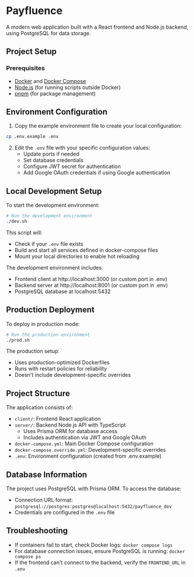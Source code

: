 # Payfluence

A modern web application built with a React frontend and Node.js backend, using PostgreSQL for data storage.

## Project Setup

### Prerequisites

- [Docker](https://docs.docker.com/get-docker/) and [Docker Compose](https://docs.docker.com/compose/install/)
- [Node.js](https://nodejs.org/) (for running scripts outside Docker)
- [pnpm](https://pnpm.io/installation) (for package management)

## Environment Configuration

1. Copy the example environment file to create your local configuration:

```bash
cp .env.example .env
```

2. Edit the `.env` file with your specific configuration values:
   - Update ports if needed
   - Set database credentials
   - Configure JWT secret for authentication
   - Add Google OAuth credentials if using Google authentication

## Local Development Setup

To start the development environment:

```bash
# Run the development environment
./dev.sh
```

This script will:

- Check if your `.env` file exists
- Build and start all services defined in docker-compose files
- Mount your local directories to enable hot reloading

The development environment includes:

- Frontend client at http://localhost:3000 (or custom port in .env)
- Backend server at http://localhost:8001 (or custom port in .env)
- PostgreSQL database at localhost:5432

## Production Deployment

To deploy in production mode:

```bash
# Run the production environment
./prod.sh
```

The production setup:

- Uses production-optimized Dockerfiles
- Runs with restart policies for reliability
- Doesn't include development-specific overrides

## Project Structure

The application consists of:

- `client/`: Frontend React application
- `server/`: Backend Node.js API with TypeScript
  - Uses Prisma ORM for database access
  - Includes authentication via JWT and Google OAuth
- `docker-compose.yml`: Main Docker Compose configuration
- `docker-compose.override.yml`: Development-specific overrides
- `.env`: Environment configuration (created from .env.example)

## Database Information

The project uses PostgreSQL with Prisma ORM. To access the database:

- Connection URL format: `postgresql://postgres:postgres@localhost:5432/payfluence_dev`
- Credentials are configured in the `.env` file

## Troubleshooting

- If containers fail to start, check Docker logs: `docker compose logs`
- For database connection issues, ensure PostgreSQL is running: `docker compose ps`
- If the frontend can't connect to the backend, verify the `FRONTEND_URL` in `.env`
